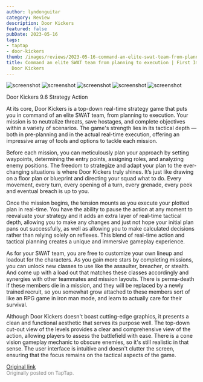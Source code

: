 ```yaml
---
author: lyndonguitar
category: Review
description: Door Kickers
featured: false
pubDate: 2023-05-16
tags:
- taptap
- door-kickers
thumb: /images/reviews/2023-05-16-command-an-elite-swat-team-from-planning-to-execution--first-impressions---door-kickers-0.avif
title: Command an elite SWAT team from planning to execution | First Impressions -
  Door Kickers
---
```


<div class="gallery">
  <img src="/images/reviews/2023-05-16-command-an-elite-swat-team-from-planning-to-execution--first-impressions---door-kickers-0.avif" alt="screenshot" />
  <img src="/images/reviews/2023-05-16-command-an-elite-swat-team-from-planning-to-execution--first-impressions---door-kickers-1.avif" alt="screenshot" />
  <img src="/images/reviews/2023-05-16-command-an-elite-swat-team-from-planning-to-execution--first-impressions---door-kickers-2.avif" alt="screenshot" />
  <img src="/images/reviews/2023-05-16-command-an-elite-swat-team-from-planning-to-execution--first-impressions---door-kickers-3.avif" alt="screenshot" />
  <img src="/images/reviews/2023-05-16-command-an-elite-swat-team-from-planning-to-execution--first-impressions---door-kickers-4.avif" alt="screenshot" />
</div>

Door Kickers
9.6
Strategy
Action

At its core, Door Kickers is a top-down real-time strategy game that puts you in command of an elite SWAT team, from planning to execution. Your mission is to neutralize threats, save hostages, and complete objectives within a variety of scenarios. The game's strength lies in its tactical depth — both in pre-planning and in the actual real-time execution, offering an impressive array of tools and options to tackle each mission.

Before each mission, you can meticulously plan your approach by setting waypoints, determining the entry points, assigning roles, and analyzing enemy positions. The freedom to strategize and adapt your plan to the ever-changing situations is where Door Kickers truly shines. It’s just like drawing on a floor plan or blueprint and directing your squad what to do. Every movement, every turn, every opening of a turn, every grenade, every peek and eventual breach is up to you.

Once the mission begins, the tension mounts as you execute your plotted plan in real-time. You have the ability to pause the action at any moment to reevaluate your strategy and it adds an extra layer of real-time tactical depth, allowing you to make any changes and just not hope your initial plan pans out successfully, as well as allowing you to make calculated decisions rather than relying solely on reflexes. This blend of real-time action and tactical planning creates a unique and immersive gameplay experience.

As for your SWAT team, you are free to customize your own lineup and loadout for the characters. As you gain more stars by completing missions, you can unlock new classes to use like the assaulter, breacher, or stealth. And come up with a load out that matches these classes accordingly and synergies with other teammates and mission layouts. There is perma-death if these members die in a mission, and they will be replaced by a newly trained recruit, so you somewhat grow attached to these members sort of like an RPG game in iron man mode, and learn to actually care for their survival.

Although Door Kickers doesn't boast cutting-edge graphics, it presents a clean and functional aesthetic that serves its purpose well. The top-down cut-out view of the levels provides a clear and comprehensive view of the action, allowing players to assess the battlefield with ease. There is a cone vision gameplay mechanic to obscure enemies, so it's still realistic in that sense. The user interface is intuitive and doesn't clutter the screen, ensuring that the focus remains on the tactical aspects of the game.

[Original link](https://www.taptap.io/post/5456252)<br><span style="font-size: 0.95em; color: #888;">Originally posted on TapTap.</span>
